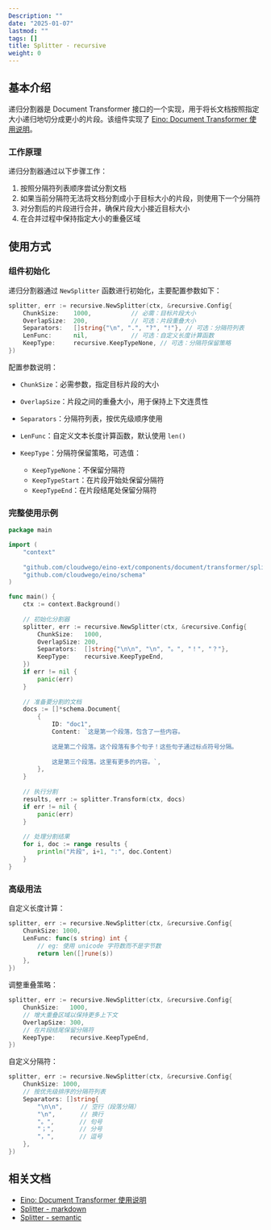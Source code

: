 ```yaml
---
Description: ""
date: "2025-01-07"
lastmod: ""
tags: []
title: Splitter - recursive
weight: 0
---
```


## **基本介绍**

递归分割器是 Document Transformer 接口的一个实现，用于将长文档按照指定大小递归地切分成更小的片段。该组件实现了 [Eino: Document Transformer 使用说明](/zh/docs/eino/core_modules/components/document_transformer_guide)。

### **工作原理**

递归分割器通过以下步骤工作：

1. 按照分隔符列表顺序尝试分割文档
2. 如果当前分隔符无法将文档分割成小于目标大小的片段，则使用下一个分隔符
3. 对分割后的片段进行合并，确保片段大小接近目标大小
4. 在合并过程中保持指定大小的重叠区域

## **使用方式**

### **组件初始化**

递归分割器通过 `NewSplitter` 函数进行初始化，主要配置参数如下：

```go
splitter, err := recursive.NewSplitter(ctx, &recursive.Config{
    ChunkSize:    1000,           // 必需：目标片段大小
    OverlapSize:  200,            // 可选：片段重叠大小
    Separators:   []string{"\n", ".", "?", "!"}, // 可选：分隔符列表
    LenFunc:      nil,            // 可选：自定义长度计算函数
    KeepType:     recursive.KeepTypeNone, // 可选：分隔符保留策略
})
```

配置参数说明：

- `ChunkSize`：必需参数，指定目标片段的大小
- `OverlapSize`：片段之间的重叠大小，用于保持上下文连贯性
- `Separators`：分隔符列表，按优先级顺序使用
- `LenFunc`：自定义文本长度计算函数，默认使用 `len()`
- `KeepType`：分隔符保留策略，可选值：

  - `KeepTypeNone`：不保留分隔符
  - `KeepTypeStart`：在片段开始处保留分隔符
  - `KeepTypeEnd`：在片段结尾处保留分隔符

### **完整使用示例**

```go
package main

import (
    "context"
    
    "github.com/cloudwego/eino-ext/components/document/transformer/splitter/recursive"
    "github.com/cloudwego/eino/schema"
)

func main() {
    ctx := context.Background()
    
    // 初始化分割器
    splitter, err := recursive.NewSplitter(ctx, &recursive.Config{
        ChunkSize:   1000,
        OverlapSize: 200,
        Separators:  []string{"\n\n", "\n", "。", "！", "？"},
        KeepType:    recursive.KeepTypeEnd,
    })
    if err != nil {
        panic(err)
    }
    
    // 准备要分割的文档
    docs := []*schema.Document{
        {
            ID: "doc1",
            Content: `这是第一个段落，包含了一些内容。
            
            这是第二个段落。这个段落有多个句子！这些句子通过标点符号分隔。
            
            这是第三个段落。这里有更多的内容。`,
        },
    }
    
    // 执行分割
    results, err := splitter.Transform(ctx, docs)
    if err != nil {
        panic(err)
    }
    
    // 处理分割结果
    for i, doc := range results {
        println("片段", i+1, ":", doc.Content)
    }
}
```

### **高级用法**

自定义长度计算：

```go
splitter, err := recursive.NewSplitter(ctx, &recursive.Config{
    ChunkSize: 1000,
    LenFunc: func(s string) int {
        // eg: 使用 unicode 字符数而不是字节数
        return len([]rune(s))
    },
})
```

调整重叠策略：

```go
splitter, err := recursive.NewSplitter(ctx, &recursive.Config{
    ChunkSize:   1000,
    // 增大重叠区域以保持更多上下文
    OverlapSize: 300,
    // 在片段结尾保留分隔符
    KeepType:    recursive.KeepTypeEnd,
})
```

自定义分隔符：

```go
splitter, err := recursive.NewSplitter(ctx, &recursive.Config{
    ChunkSize: 1000,
    // 按优先级排序的分隔符列表
    Separators: []string{
        "\n\n",     // 空行（段落分隔）
        "\n",       // 换行
        "。",       // 句号
        "；",       // 分号
        "，",       // 逗号
    },
})
```

## **相关文档**

- [Eino: Document Transformer 使用说明](/zh/docs/eino/core_modules/components/document_transformer_guide)
- [Splitter - markdown](/zh/docs/eino/ecosystem_integration/document/splitter_markdown)
- [Splitter - semantic](/zh/docs/eino/ecosystem_integration/document/splitter_semantic)
